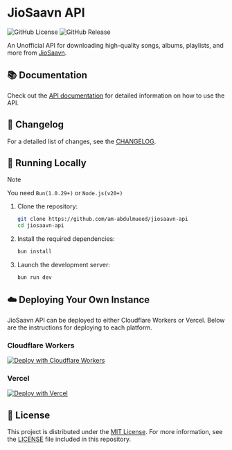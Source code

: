 # JioSaavn API

![GitHub License](https://img.shields.io/github/license/am-abdulmueed/jiosaavn-api)
![GitHub Release](https://img.shields.io/github/v/release/am-abdulmueed/jiosaavn-api)

An Unofficial API for downloading high-quality songs, albums, playlists, and more from [JioSaavn](https://jiosaavn.com).

## 📚 Documentation

Check out the [API documentation](https://am-saavn.vercel.app/docs) for detailed information on how to use the API.

## 📰 Changelog

For a detailed list of changes, see the [CHANGELOG](CHANGELOG.md).

## 🔌 Running Locally

> [!NOTE]
> You need `Bun(1.0.29+)` or `Node.js(v20+)`

1. Clone the repository:

   ```sh
   git clone https://github.com/am-abdulmueed/jiosaavn-api
   cd jiosaavn-api
   ```

2. Install the required dependencies:

   ```sh
   bun install
   ```

3. Launch the development server:

   ```sh
   bun run dev
   ```

## ☁️ Deploying Your Own Instance

JioSaavn API can be deployed to either Cloudflare Workers or Vercel. Below are the instructions for deploying to each platform.

### Cloudflare Workers

[![Deploy with Cloudflare Workers](https://deploy.workers.cloudflare.com/button)](https://deploy.workers.cloudflare.com/?url=https://github.com/am-abdulmueed/jiosaavn-api)

### Vercel

[![Deploy with Vercel](https://vercel.com/button)](https://vercel.com/new/clone?repository-url=https://github.com/am-abdulmueed/jiosaavn-api)

## 📜 License

This project is distributed under the [MIT License](https://opensource.org/licenses/MIT). For more information, see the [LICENSE](LICENSE) file included in this repository.
